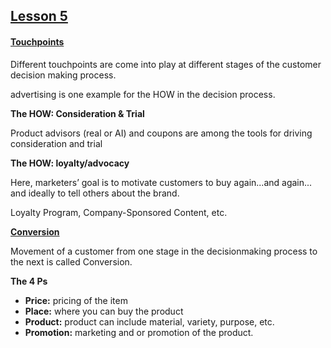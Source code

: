 ## **<u>Lesson 5</u>**



#### **<u>Touchpoints</u>**

Different touchpoints are come into play at different stages of the customer decision making process.

advertising is one example for the HOW in the decision process.

**The HOW: Consideration & Trial**

Product advisors (real or AI) and coupons are among the tools for driving consideration and trial

**The HOW: loyalty/advocacy**

Here, marketers’ goal is to motivate customers to buy again...and again... and ideally to tell others about the brand.

Loyalty Program, Company-Sponsored Content, etc.

<u>**Conversion**</u>

Movement of a customer from one stage in the decisionmaking process to the next is called Conversion.

**The 4 Ps**

- **Price:** pricing of the item
- **Place:** where you can buy the product
- **Product:** product can include material, variety, purpose, etc.
- **Promotion:** marketing and or promotion of the product.

